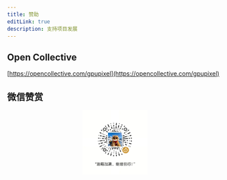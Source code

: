 ```yaml
---
title: 赞助
editLink: true
description: 支持项目发展
---
```


## Open Collective
 [https://opencollective.com/gpupixel](https://opencollective.com/gpupixel)

## 微信赞赏
 
<p align="center">
    <img src="../image/wechat_sponsor.jpg" alt="wechat" width="30%"/>
</p>